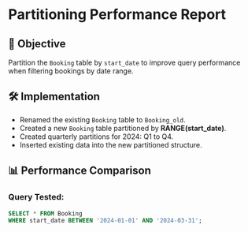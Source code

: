 # Partitioning Performance Report

## 🧠 Objective
Partition the `Booking` table by `start_date` to improve query performance when filtering bookings by date range.

## 🛠️ Implementation
- Renamed the existing `Booking` table to `Booking_old`.
- Created a new `Booking` table partitioned by **RANGE(start_date)**.
- Created quarterly partitions for 2024: Q1 to Q4.
- Inserted existing data into the new partitioned structure.

## 📊 Performance Comparison

### Query Tested:
```sql
SELECT * FROM Booking
WHERE start_date BETWEEN '2024-01-01' AND '2024-03-31';
